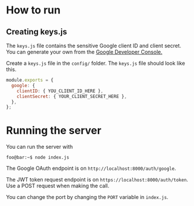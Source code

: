 # How to run

## Creating keys.js

The `keys.js` file contains the sensitive Google client ID and client secret. You can generate your own from the [Google Developer Console.](https://console.cloud.google.com/)

Create a `keys.js` file in the `config/` folder.
The `keys.js` file should look like this.

```javascript
module.exports = {
  google: {
    clientID: { YOU_CLIENT_ID_HERE },
    clientSecret: { YOUR_CLIENT_SECRET_HERE },
  },
};
```

# Running the server

You can run the server with

```console
foo@bar:~$ node index.js
```

The Google OAuth endpoint is on `http://localhost:8000/auth/google`.

The JWT token request endpoint is on `https://localhost:8000/auth/token`. Use a POST request when making the call.

You can change the port by changing the `PORT` variable in `index.js`.
